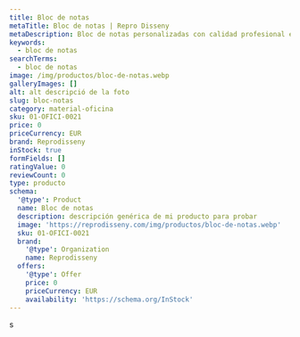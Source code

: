 ```yaml
---
title: Bloc de notas
metaTitle: Bloc de notas | Repro Disseny
metaDescription: Bloc de notas personalizadas con calidad profesional en Cataluña.
keywords:
  - bloc de notas
searchTerms:
  - bloc de notas
image: /img/productos/bloc-de-notas.webp
galleryImages: []
alt: alt descripció de la foto
slug: bloc-notas
category: material-oficina
sku: 01-OFICI-0021
price: 0
priceCurrency: EUR
brand: Reprodisseny
inStock: true
formFields: []
ratingValue: 0
reviewCount: 0
type: producto
schema:
  '@type': Product
  name: Bloc de notas
  description: descripción genérica de mi producto para probar
  image: 'https://reprodisseny.com/img/productos/bloc-de-notas.webp'
  sku: 01-OFICI-0021
  brand:
    '@type': Organization
    name: Reprodisseny
  offers:
    '@type': Offer
    price: 0
    priceCurrency: EUR
    availability: 'https://schema.org/InStock'
---
```

s

